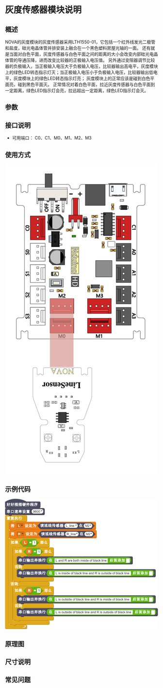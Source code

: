 # 灰度传感器模块说明

## 概述
NOVA的灰度模块的灰度传感器采用LTH1550-01，它包括一个红外线发光二极管和盐度，硅光电晶体管并排安装上融合在一个黑色塑料房屋光轴的一面。
还有就是当面对白色平面，灰度传感器与白色平面之间的距离的大小会改变内部硅光电晶体管的导通压降，进而改变比较器的正极输入电压值。 另外通过变阻器调节比较器的负极输入，当正极输入电压大于负极输入电压，比较器输出高电平，灰度模块上的绿色LED转态指示灯灭；当正极输入电压小于负极输入电压，比较器输出低电平，灰度模块上的绿色LED转态指示灯亮；
灰度模块上的正常应该是碰到白色平面亮，碰到黑色平面灭。
正常情况对着白色平面，拉近灰度传感器与白色平面到一定距离，绿色LED指示灯会亮，拉远超出一定距离，绿色LED指示灯会灭。

## 参数

## 接口说明
- 可用端口： C0、C1、M0、M1、M2、M3

## 使用方式
![](./images/37.png)

## 示例代码
![](./images/38.png)

## 原理图

## 尺寸说明

## 常见问题
